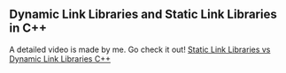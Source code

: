 ## Dynamic Link Libraries and Static Link Libraries in C++

A detailed video is made by me. Go check it out!
[Static Link Libraries vs Dynamic Link Libraries C++](https://youtu.be/cz8e7KwhMbg?si=EDWAOlG7sueGzItN)
